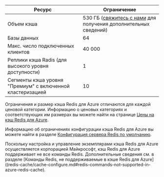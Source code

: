 | Ресурс | Ограничение |
|---------------------------------------------|----------------------------------------|
| Объем кэша | 530 ГБ ([свяжитесь с нами](mailto:wapteams@microsoft.com?subject=Redis%20Cache%20quota%20increase) для получения дополнительных сведений) |
| Базы данных | 64 |
| Макс. число подключенных клиентов | 40 000 |
| Реплики кэша Radis (для высокого уровня доступности) | 1 |
| Сегменты кэша уровня "Премиум" с включенной кластеризацией | 10 |

Ограничения и размер кэша Redis для Azure отличаются для каждой ценовой категории. Информацию о ценовых категориях и соответствующих им размерах вы можете найти на странице [Цены на кэш Redis для Azure](https://azure.microsoft.com/pricing/details/cache/).

Информацию об ограничениях конфигурации кэша Redis для Azure вы можете найти в разделе [Конфигурация сервера Redis по умолчанию](redis-cache/cache-configure.md#default-redis-server-configuration).

Поскольку настройка и управление экземплярами кэша Redis для Azure осуществляется корпорацией Майкрософт, кэш Redis для Azure поддерживает не все команды Redis. Дополнительные сведения см. в разделе [Команды Redis, не поддерживаемые в кэше Redis для Azure]((redis-cache/cache-configure.md#redis-commands-not-supported-in-azure-redis-cache).

<!---HONumber=AcomDC_0525_2016-->